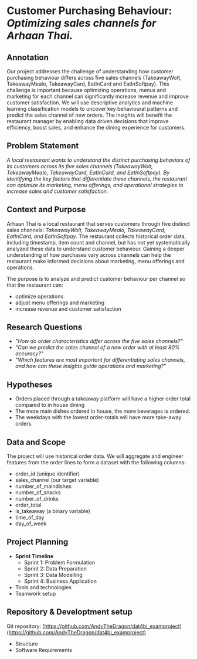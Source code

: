 # Customer Purchasing Behaviour: *Optimizing sales channels for Arhaan Thai.*

## Annotation

Our project addresses the challenge of understanding how customer purchasing behaviour differs across five sales channels (TakeawayWolt, TakeawayMealo, TakeawayCard, EatInCard and EatInSoftpay).
This challenge is important because optimizing operations, menus and marketing for each channel can significantly increase revenue and improve customer satisfaction.
We will use descriptive analytics and machine learning classification models to uncover key behavioural patterns and predict the sales channel of new orders.
The insights will benefit the restaurant manager by enabling data driven decisions that improve efficiency, boost sales, and enhance the dining experience for customers.

## Problem Statement

*A local restaurant wants to understand the distinct purchasing behaviors of its customers across its five sales channels (TakeawayWolt, TakeawayMealo, TakeawayCard, EatInCard, and EatInSoftpay). By identifying the key factors that differentiate these channels, the restaurant can optimize its marketing, menu offerings, and operational strategies to increase sales and customer satisfaction.*

## Context and Purpose

Arhaan Thai is a local restaurant that serves customers through five distinct sales channels: *TakeawayWolt, TakeawayMealo, TakeawayCard, EatInCard, and EatInSoftpay*.
 The restaurant collects historical order data, including timestamp, item count and channel, but has not yet systematically analyzed these data to understand customer behaviour. Gaining a deeper understanding of how purchases vary across channels can help the restaurant make informed decisions about marketing, menu offerings and operations.

The purpose is to analyze and predict customer behaviour per channel so that the restaurant can:

- optimize operations
- adjust menu offerings and marketing
- increase revenue and customer satisfaction

## Research Questions

- *"How do order characteristics differ across the five sales channels?"*
- *"Can we predict the sales channel of a new order with at least 80% accuracy?"*
- *"Which features are most important for differentiating sales channels, and how can these insights guide operations and marketing?"*

## Hypotheses

- Orders placed through a takeaway platform will have a higher order total compared to in house dining
- The more main dishes ordered in house, the more beverages is ordered.
- The weekdays with the lowest order-totals will have more take-away orders.

## Data and Scope

The project will use historical order data. We will aggregate and engineer features from the order lines to form a dataset with the following columns:

- order_id (unique identifier)
- sales_channel (our target variable)
- number_of_maindishes
- number_of_snacks
- number_of_drinks
- order_total
- is_takeaway (a binary variable)
- time_of_day
- day_of_week

## Project Planning

- **Sprint Timeline**
  - Sprint 1: Problem Formulation
  - Sprint 2: Data Preparation
  - Sprint 3: Data Modelling
  - Sprint 4: Business Application
- Tools and technologies
- Teamwork setup

## Repository & Developtment setup

Git repository: [https://github.com/AndyTheDragon/dat4bi_examproject](https://github.com/AndyTheDragon/dat4bi_examproject)

- Structure
- Software Requirements
